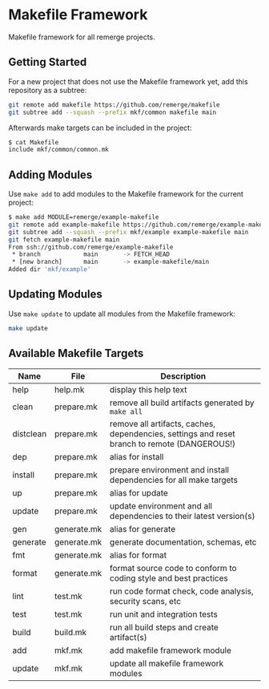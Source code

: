 # Makefile Framework

Makefile framework for all remerge projects.

## Getting Started

For a new project that does not use the Makefile framework yet, add this
repository as a subtree:

```bash
git remote add makefile https://github.com/remerge/makefile
git subtree add --squash --prefix mkf/common makefile main
```

Afterwards make targets can be included in the project:

```bash
$ cat Makefile
include mkf/common/common.mk
```

## Adding Modules

Use `make add` to add modules to the Makefile framework for the current project:

```bash
$ make add MODULE=remerge/example-makefile
git remote add example-makefile https://github.com/remerge/example-makefile
git subtree add --squash --prefix mkf/example example-makefile main
git fetch example-makefile main
From ssh://github.com/remerge/example-makefile
 * branch            main       -> FETCH_HEAD
 * [new branch]      main       -> example-makefile/main
Added dir 'mkf/example'
```

## Updating Modules

Use `make update` to update all modules from the Makefile framework:

```bash
make update
```

## Available Makefile Targets

| Name      | File        | Description                                                                                  |
| --------- | ----------- | -------------------------------------------------------------------------------------------- |
| help      | help.mk     | display this help text                                                                       |
| clean     | prepare.mk  | remove all build artifacts generated by `make all`                                           |
| distclean | prepare.mk  | remove all artifacts, caches, dependencies, settings and reset branch to remote (DANGEROUS!) |
| dep       | prepare.mk  | alias for install                                                                            |
| install   | prepare.mk  | prepare environment and install dependencies for all make targets                            |
| up        | prepare.mk  | alias for update                                                                             |
| update    | prepare.mk  | update environment and all dependencies to their latest version(s)                           |
| gen       | generate.mk | alias for generate                                                                           |
| generate  | generate.mk | generate documentation, schemas, etc                                                         |
| fmt       | generate.mk | alias for format                                                                             |
| format    | generate.mk | format source code to conform to coding style and best practices                             |
| lint      | test.mk     | run code format check, code analysis, security scans, etc                                    |
| test      | test.mk     | run unit and integration tests                                                               |
| build     | build.mk    | run all build steps and create artifact(s)                                                   |
| add       | mkf.mk      | add makefile framework module                                                                |
| update    | mkf.mk      | update all makefile framework modules                                                        |
